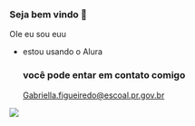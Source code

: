### Seja bem vindo 💟

OIe eu sou euu

- estou usando o Alura

  ### você pode entar em contato comigo
  
  Gabriella.figueiredo@escoal.pr.gov.br

![](https://media.tenor.com/5LoqORvgsbAAAAAd/cool-sidoka.gif)




